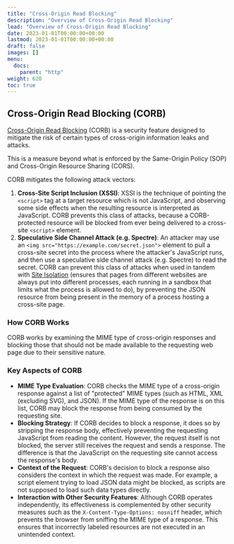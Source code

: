 ```yaml
---
title: "Cross-Origin Read Blocking"
description: "Overview of Cross-Origin Read Blocking"
lead: "Overview of Cross-Origin Read Blocking"
date: 2023-01-01T00:00:00+00:00
lastmod: 2023-01-01T00:00:00+00:00
draft: false
images: []
menu:
  docs:
    parent: "http"
weight: 620
toc: true
---
```


## Cross-Origin Read Blocking (CORB)

[Cross-Origin Read Blocking](https://chromium.googlesource.com/chromium/src/+/master/services/network/cross_origin_read_blocking_explainer.md) (CORB) is a security feature designed to mitigate the risk of certain types of cross-origin information leaks and attacks.

This is a measure beyond what is enforced by the Same-Origin Policy (SOP) and Cross-Origin Resource Sharing (CORS).

CORB mitigates the following attack vectors:

1. **Cross-Site Script Inclusion (XSSI)**: XSSI is the technique of pointing the `<script>` tag at a target resource which is not JavaScript, and observing some side effects when the resulting resource is interpreted as JavaScript. CORB prevents this class of attacks, because a CORB-protected resource will be blocked from ever being delivered to a cross-site `<script>` element.
2. **Speculative Side Channel Attack (e.g. Spectre)**: An attacker may use an `<img src="https://example.com/secret.json">` element to pull a cross-site secret into the process where the attacker's JavaScript runs, and then use a speculative side channel attack (e.g. Spectre) to read the secret. CORB can prevent this class of attacks when used in tandem with [Site Isolation](https://www.chromium.org/Home/chromium-security/site-isolation/) (ensures that pages from different websites are always put into different processes, each running in a sandbox that limits what the process is allowed to do), by preventing the JSON resource from being present in the memory of a process hosting a cross-site page.

### How CORB Works

CORB works by examining the MIME type of cross-origin responses and blocking those that should not be made available to the requesting web page due to their sensitive nature.

### Key Aspects of CORB

- **MIME Type Evaluation**: CORB checks the MIME type of a cross-origin response against a list of "protected" MIME types (such as HTML, XML (excluding SVG), and JSON). If the MIME type of the response is on this list, CORB may block the response from being consumed by the requesting site.
- **Blocking Strategy**: If CORB decides to block a response, it does so by stripping the response body, effectively preventing the requesting JavaScript from reading the content. However, the request itself is not blocked, the server still receives the request and sends a response. The difference is that the JavaScript on the requesting site cannot access the response's body.
- **Context of the Request**: CORB's decision to block a response also considers the context in which the request was made. For example, a script element trying to load JSON data might be blocked, as scripts are not supposed to load such data types directly.
- **Interaction with Other Security Features**: Although CORB operates independently, its effectiveness is complemented by other security measures such as the `X-Content-Type-Options: nosniff` header, which prevents the browser from sniffing the MIME type of a response. This ensures that incorrectly labeled resources are not executed in an unintended context.